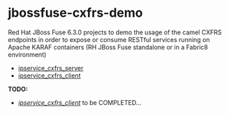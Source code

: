 # jbossfuse-cxfrs-demo
Red Hat JBoss Fuse 6.3.0 projects to demo the usage of the camel CXFRS endpoints in order to expose or consume RESTful services running on Apache KARAF containers (RH JBoss Fuse standalone or in a Fabric8 environment)
* [ipservice\_cxfrs\_server](ipservice_cxfrs_server)
* [ipservice\_cxfrs\_client](ipservice_cxfrs_client)

**TODO:**
- *[ipservice\_cxfrs\_client](ipservice_cxfrs_client)* to be COMPLETED...